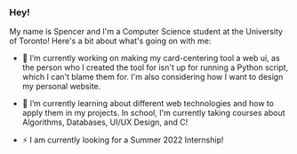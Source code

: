 ### Hey!

My name is Spencer and I'm a Computer Science student at the University of Toronto! Here's a bit about what's going on with me:

- 🔭 I’m currently working on making my card-centering tool a web ui, as the person who I created the tool for isn't up for running a Python script, which I can't blame them for. I'm also considering how I want to design my personal website.

- 🌱 I’m currently learning about different web technologies and how to apply them in my projects. In school, I'm currently taking courses about Algorithms, Databases, UI/UX Design, and C!

- ⚡ I am currently looking for a Summer 2022 Internship!

<!--
**spalmurray/spalmurray** is a ✨ _special_ ✨ repository because its `README.md` (this file) appears on your GitHub profile.

Here are some ideas to get you started:

- 🔭 I’m currently working on ...
- 🌱 I’m currently learning ...
- 👯 I’m looking to collaborate on ...
- 🤔 I’m looking for help with ...
- 💬 Ask me about ...
- 📫 How to reach me: ...
- 😄 Pronouns: ...
- ⚡ Fun fact: ...
-->
